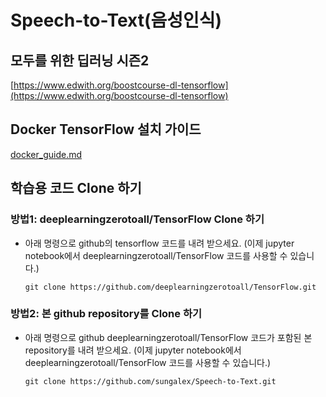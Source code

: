 # Speech-to-Text(음성인식)

## 모두를 위한 딥러닝 시즌2

[https://www.edwith.org/boostcourse-dl-tensorflow](https://www.edwith.org/boostcourse-dl-tensorflow)

## Docker TensorFlow 설치 가이드

[docker_guide.md](docker_guide.md)

## 학습용 코드 Clone 하기

### 방법1: deeplearningzerotoall/TensorFlow Clone 하기

- 아래 명령으로 github의 tensorflow 코드를 내려 받으세요. (이제 jupyter notebook에서 deeplearningzerotoall/TensorFlow 코드를 사용할 수 있습니다.)

    `git clone https://github.com/deeplearningzerotoall/TensorFlow.git`

### 방법2: 본 github repository를 Clone 하기

- 아래 명령으로 github deeplearningzerotoall/TensorFlow 코드가 포함된 본 repository를 내려 받으세요. (이제 jupyter notebook에서 deeplearningzerotoall/TensorFlow 코드를 사용할 수 있습니다.)

    `git clone https://github.com/sungalex/Speech-to-Text.git`

